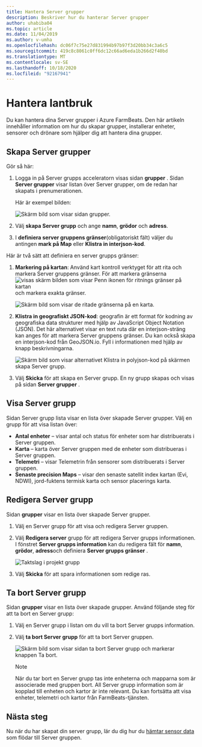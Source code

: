 ```yaml
---
title: Hantera Server grupper
description: Beskriver hur du hanterar Server grupper
author: uhabiba04
ms.topic: article
ms.date: 11/04/2019
ms.author: v-umha
ms.openlocfilehash: dc06f7c75e27d831994b97b97f3d20bb34c3a6c5
ms.sourcegitcommit: 419c8c8061c0ff6dc12c66ad6eda1b266d2f40bd
ms.translationtype: MT
ms.contentlocale: sv-SE
ms.lasthandoff: 10/18/2020
ms.locfileid: "92167941"
---
```

# <a name="manage-farms"></a>Hantera lantbruk

Du kan hantera dina Server grupper i Azure FarmBeats. Den här artikeln innehåller information om hur du skapar grupper, installerar enheter, sensorer och drönare som hjälper dig att hantera dina grupper.

## <a name="create-farms"></a>Skapa Server grupper

Gör så här:

1. Logga in på Server grupps acceleratorn visas sidan **grupper** .
    Sidan **Server grupper** visar listan över Server grupper, om de redan har skapats i prenumerationen.

    Här är exempel bilden:

    ![Skärm bild som visar sidan grupper.](./media/create-farms-in-azure-farmbeats/create-farm-main-page-1.png)


2. Välj **skapa Server grupp** och ange **namn**, **grödor** och **adress**.
3. I **definiera server gruppens gränser**(obligatoriskt fält) väljer du antingen **mark på Map** eller **Klistra in interjson-kod**.

Här är två sätt att definiera en server grupps gränser:

1. **Markering på kartan**: Använd kart kontroll verktyget för att rita och markera Server gruppens gränser. För att markera gränserna  ![ visas skärm bilden som visar Penn ikonen för ritnings gränser på kartan ](./media/create-farms-in-azure-farmbeats/pencil-icon-1.png) och markera exakta gränser.

    ![Skärm bild som visar de ritade gränserna på en karta.](./media/create-farms-in-azure-farmbeats/create-farm-mark-on-map-1.png)

2. **Klistra in geografiskt JSON-kod**: geografin är ett format för kodning av geografiska data strukturer med hjälp av JavaScript Object Notation (JSON). Det här alternativet visar en text ruta där en interjson-sträng kan anges för att markera Server gruppens gränser. Du kan också skapa en interjson-kod från GeoJSON.io.
Fyll i informationen med hjälp av knapp beskrivningarna.

    ![Skärm bild som visar alternativet Klistra in polyjson-kod på skärmen skapa Server grupp.](./media/create-farms-in-azure-farmbeats/create-new-farm-1.png)

3.  Välj **Skicka** för att skapa en Server grupp. En ny grupp skapas och visas på sidan **Server grupper** .

## <a name="view-farm"></a>Visa Server grupp

Sidan Server grupp lista visar en lista över skapade Server grupper. Välj en grupp för att visa listan över:

 - **Antal enheter** – visar antal och status för enheter som har distribuerats i Server gruppen.
 - **Karta** – karta över Server gruppen med de enheter som distribueras i Server gruppen.
 - **Telemetri** – visar Telemetrin från sensorer som distribuerats i Server gruppen.
 - **Senaste precision Maps** – visar den senaste satellit index kartan (Evi, NDWI), jord-fuktens termisk karta och sensor placerings karta.

## <a name="edit-farm"></a>Redigera Server grupp

Sidan **grupper** visar en lista över skapade Server grupper.

1.  Välj en Server grupp för att visa och redigera Server gruppen.
2.  Välj **Redigera server** grupp för att redigera Server grupps informationen. I fönstret **Server grupps information** kan du redigera fält för **namn**, **grödor**, **adress**och definiera **Server grupps gränser** .

    ![Taktslag i projekt grupp](./media/create-farms-in-azure-farmbeats/edit-farm-1.png)

3. Välj **Skicka** för att spara informationen som redige ras.

## <a name="delete-farm"></a>Ta bort Server grupp

Sidan **grupper** visar en lista över skapade grupper. Använd följande steg för att ta bort en Server grupp:

1.  Välj en Server grupp i listan om du vill ta bort Server grupps information.
2.  Välj **ta bort Server grupp** för att ta bort Server gruppen.

    ![Skärm bild som visar sidan ta bort Server grupp och markerar knappen Ta bort.](./media/create-farms-in-azure-farmbeats/delete-farm-1.png)

    > [!NOTE]
    > När du tar bort en Server grupp tas inte enheterna och mapparna som är associerade med gruppen bort. All Server grupp information som är kopplad till enheten och kartor är inte relevant. Du kan fortsätta att visa enheter, telemetri och kartor från FarmBeats-tjänsten.


## <a name="next-steps"></a>Nästa steg

Nu när du har skapat din server grupp, lär du dig hur du [hämtar sensor data](get-sensor-data-from-sensor-partner.md) som flödar till Server gruppen.
